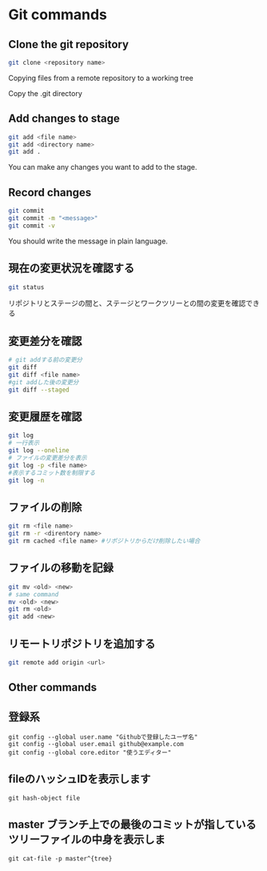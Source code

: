 # Git commands

## Clone the git repository

```sh
git clone <repository name>
```

Copying files from a remote repository to a working tree

Copy the .git directory

## Add changes to stage

```sh
git add <file name>
git add <directory name>
git add .
```

You can make any changes you want to add to the stage.

## Record changes

```sh
git commit
git commit -m "<message>"
git commit -v
```

You should write the message in plain language.

## 現在の変更状況を確認する

```sh
git status
```

リポジトリとステージの間と、ステージとワークツリーとの間の変更を確認できる

## 変更差分を確認

```sh
# git addする前の変更分
git diff
git diff <file name>
#git addした後の変更分
git diff --staged
```

## 変更履歴を確認

```sh
git log
# 一行表示
git log --oneline
# ファイルの変更差分を表示
git log -p <file name>
#表示するコミット数を制限する
git log -n
```

## ファイルの削除
```sh
git rm <file name>
git rm -r <direntory name>
git rm cached <file name> #リポジトリからだけ削除したい場合
```

## ファイルの移動を記録
```sh
git mv <old> <new>
# same command
mv <old> <new>
git rm <old>
git add <new>
```

## リモートリポジトリを追加する
```sh
git remote add origin <url>
```

## Other commands
## 登録系

```
git config --global user.name "Githubで登録したユーザ名"
git config --global user.email github@example.com
git config --global core.editor "使うエディター"
```

## fileのハッシュIDを表示します

```
git hash-object file
```

## master ブランチ上での最後のコミットが指しているツリーファイルの中身を表示しま

```
git cat-file -p master^{tree}
```
